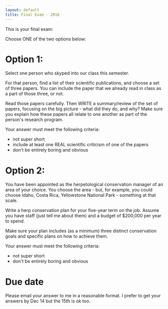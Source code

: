 ```yaml
---
layout: default
title: Final Exam - 2016
---
```


This is your final exam:

Choose ONE of the two options below:

# Option 1:

Select one person who skyped into our class this semester.

For that person, find a list of their scientific publications, and choose a  set of three papers. You can include the paper that we already read in class as a part of those three, or not.

Read those  papers carefully. Then WRITE a summary/review of the set of papers, focusing on the big picture - what did they do, and why? Make sure you explain how these papers all relate to one another as part of the person's research program.

Your answer must meet the following criteria:

- not super short
- include at least one REAL scientific criticism of one of the papers
- don't be entirely boring and obvious

# Option 2:

You have been appointed as the herpetological conservation manager of an area of your choice. You choose the area - but, for example, you could choose Idaho, Costa Rica, Yellowstone National Park - something at that scale.

Write a herp conservation plan for your five-year term on the job. Assume you have staff (just tell me about them) and a budget of $200,000 per year to spend.

Make sure your plan includes (as a minimum) three distinct conservation goals and specific plans on how to achieve them.

Your answer must meet the following criteria:

- not super short
- don't be entirely boring and obvious

# Due date

Please email your answer to me in a reasonable format. I prefer to get your answers by Dec 14 but the 15th is ok too.
